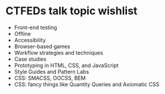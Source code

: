 # CTFEDs talk topic wishlist

* Front-end testing
* Offline
* Accessibility
* Browser-based games
* Workflow strategies and techniques
* Case studies
* Prototyping in HTML, CSS, and JavaScript
* Style Guides and Pattern Labs
* CSS: SMACSS, OOCSS, BEM
* CSS: fancy things like Quantity Queries and Axiomatic CSS